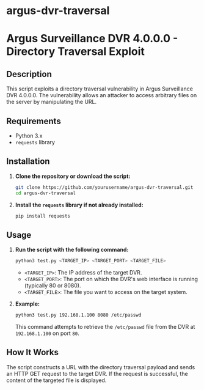 # argus-dvr-traversal

# Argus Surveillance DVR 4.0.0.0 - Directory Traversal Exploit

## Description
This script exploits a directory traversal vulnerability in Argus Surveillance DVR 4.0.0.0. The vulnerability allows an attacker to access arbitrary files on the server by manipulating the URL.

## Requirements
- Python 3.x
- `requests` library

## Installation
1. **Clone the repository or download the script:**

    ```sh
    git clone https://github.com/yourusername/argus-dvr-traversal.git
    cd argus-dvr-traversal
    ```

2. **Install the `requests` library if not already installed:**

    ```sh
    pip install requests
    ```

## Usage
1. **Run the script with the following command:**

    ```sh
    python3 test.py <TARGET_IP> <TARGET_PORT> <TARGET_FILE>
    ```

    - `<TARGET_IP>`: The IP address of the target DVR.
    - `<TARGET_PORT>`: The port on which the DVR's web interface is running (typically 80 or 8080).
    - `<TARGET_FILE>`: The file you want to access on the target system.

2. **Example:**

    ```sh
    python3 test.py 192.168.1.100 8080 /etc/passwd
    ```

    This command attempts to retrieve the `/etc/passwd` file from the DVR at `192.168.1.100` on port `80`.

## How It Works
The script constructs a URL with the directory traversal payload and sends an HTTP GET request to the target DVR. If the request is successful, the content of the targeted file is displayed.
